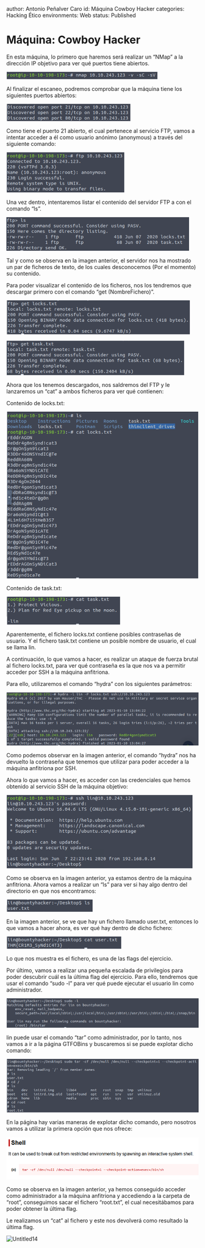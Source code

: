 author: Antonio Peñalver Caro
id: Máquina Cowboy Hacker
categories: Hacking Ético
environments: Web
status: Published

# Máquina: Cowboy Hacker

En esta máquina, lo primero que haremos será realizar un “NMap” a la dirección IP objetivo para ver qué puertos tiene abiertos.

![Untitled000](img/Untitled000.png)

Al finalizar el escaneo, podremos comprobar que la máquina tiene los siguientes puertos abiertos:

![Untitled00](img/Untitled00.png)

Como tiene el puerto 21 abierto, el cual pertenece al servicio FTP, vamos a intentar acceder a él como usuario anónimo (anonymous) a través del siguiente comando:

![Untitled01](img/Untitled01.png)

Una vez dentro, intentaremos listar el contenido del servidor FTP a con el comando “ls”.

![Untitled02](img/Untitled02.png)

Tal y como se observa en la imagen anterior, el servidor nos ha mostrado un par de ficheros de texto, de los cuales desconocemos (Por el momento) su contenido.

Para poder visualizar el contenido de los ficheros, nos los tendremos que descargar primero con el comando “get (NombreFichero)”.

![Untitled03](img/Untitled03.png)

![Untitled04](img/Untitled04.png)

Ahora que los tenemos descargados, nos saldremos del FTP y le lanzaremos un “cat” a ambos ficheros para ver qué contienen:

Contenido de locks.txt:

![Untitled05](img/Untitled05.png)

Contenido de task.txt:

![Untitled06](img/Untitled06.png)

Aparentemente, el fichero locks.txt contiene posibles contraseñas de usuario. Y el fichero task.txt contiene un posible nombre de usuario, el cual se llama lin.

A continuación, lo que vamos a hacer, es realizar un ataque de fuerza brutal al fichero locks.txt, para ver qué contraseña es la que nos va a permitir acceder por SSH a la máquina anfitriona.

Para ello, utilizaremos el comando “hydra” con los siguientes parámetros:

![Untitled07](img/Untitled07.png)

Como podemos observar en la imagen anterior, el comando “hydra” nos ha devuelto la contraseña que tenemos que utilizar para poder acceder a la máquina anfitriona por SSH.

Ahora lo que vamos a hacer, es acceder con las credenciales que hemos obtenido al servicio SSH de la máquina objetivo:

![Untitled08](img/Untitled08.png)

Como se observa en la imagen anterior, ya estamos dentro de la máquina anfitriona. Ahora vamos a realizar un “ls” para ver si hay algo dentro del directorio en que nos encontramos:

![Untitled09](img/Untitled09.png)

En la imagen anterior, se ve que hay un fichero llamado user.txt, entonces lo que vamos a hacer ahora, es ver qué hay dentro de dicho fichero:

![Untitled10](img/Untitled10.png)

Lo que nos muestra es el fichero, es una de las flags del ejercicio.

Por último, vamos a realizar una pequeña escalada de privilegios para poder descubrir cuál es la última flag del ejercicio. Para ello, tendremos que usar el comando “sudo -l” para ver qué puede ejecutar el usuario lin como administrador.

![Untitled11](img/Untitled11.png)

lin puede usar el comando “tar” como administrador, por lo tanto, nos vamos a ir a la página GTFOBins y buscaremos si se puede explotar dicho comando:

![Untitled12](img/Untitled12.png)

En la página hay varias maneras de explotar dicho comando, pero nosotros vamos a utilizar la primera opción que nos ofrece:

![Untitled13](img/Untitled13.png)

Como se observa en la imagen anterior, ya hemos conseguido acceder como administrador a la máquina anfitriona y accediendo a la carpeta de “root”, conseguimos sacar el fichero “root.txt”, el cual necesitábamos para poder obtener la última flag.

Le realizamos un “cat” al fichero y este nos devolverá como resultado la última flag.

![Untitled14](img/Untitled14.png)
